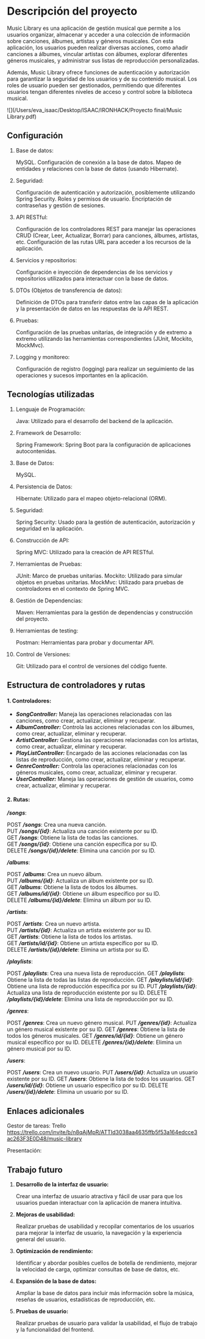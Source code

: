 # **Descripción del proyecto**

Music Library es una aplicación de gestión musical que permite a los usuarios organizar, almacenar y acceder a una colección de información sobre canciones, álbumes, artistas y géneros musicales. Con esta aplicación, los usuarios pueden realizar diversas acciones, como añadir canciones a álbumes, vincular artistas con álbumes, explorar diferentes géneros musicales, y administrar sus listas de reproducción personalizadas.

Además, Music Library ofrece funciones de autenticación y autorización para garantizar la seguridad de los usuarios y de su contenido musical. Los roles de usuario pueden ser gestionados, permitiendo que diferentes usuarios tengan diferentes niveles de acceso y control sobre la biblioteca musical.

![](/Users/eva_isaac/Desktop/ISAAC/IRONHACK/Proyecto final/Music Library.pdf)

## Configuración

1. Base de datos:
    
    MySQL.
    Configuración de conexión a la base de datos.
    Mapeo de entidades y relaciones con la base de datos (usando Hibernate).

2. Seguridad:
    
    Configuración de autenticación y autorización, posiblemente utilizando Spring Security.
    Roles y permisos de usuario.
    Encriptación de contraseñas y gestión de sesiones.

3. API RESTful:

    Configuración de los controladores REST para manejar las operaciones CRUD (Crear, Leer, Actualizar, Borrar) para canciones, álbumes, artistas, etc.
    Configuración de las rutas URL para acceder a los recursos de la aplicación.

4. Servicios y repositorios:

    Configuración e inyección de dependencias de los servicios y repositorios utilizados para interactuar con la base de datos.

5. DTOs (Objetos de transferencia de datos):

    Definición de DTOs para transferir datos entre las capas de la aplicación y la presentación de datos en las respuestas de la API REST.

6. Pruebas:

    Configuración de las pruebas unitarias, de integración y de extremo a extremo utilizando las herramientas correspondientes (JUnit, Mockito, MockMvc).

7. Logging y monitoreo:

    Configuración de registro (logging) para realizar un seguimiento de las operaciones y sucesos importantes en la aplicación.

## Tecnologías utilizadas

1. Lenguaje de Programación:

    Java: Utilizado para el desarrollo del backend de la aplicación.

2. Framework de Desarrollo:

    Spring Framework: Spring Boot para la configuración de aplicaciones autocontenidas.

3. Base de Datos:

    MySQL.

4. Persistencia de Datos:

    Hibernate: Utilizado para el mapeo objeto-relacional (ORM).

5. Seguridad:

    Spring Security: Usado para la gestión de autenticación, autorización y seguridad en la aplicación.

6. Construcción de API:

    Spring MVC: Utilizado para la creación de API RESTful.

7. Herramientas de Pruebas:

    JUnit: Marco de pruebas unitarias.
    Mockito: Utilizado para simular objetos en pruebas unitarias.
    MockMvc: Utilizado para pruebas de controladores en el contexto de Spring MVC.

8. Gestión de Dependencias:

    Maven: Herramientas para la gestión de dependencias y construcción del proyecto.

9. Herramientas de testing:

    Postman: Herramientas para probar y documentar API.

10. Control de Versiones:

    Git: Utilizado para el control de versiones del código fuente.

## Estructura de controladores y rutas

#### 1. Controladores:

* **_SongController:_** Maneja las operaciones relacionadas con las canciones, como crear, actualizar, eliminar y recuperar.
* **_AlbumController:_** Controla las acciones relacionadas con los álbumes, como crear, actualizar, eliminar y recuperar.
* **_ArtistController:_** Gestiona las operaciones relacionadas con los artistas, como crear, actualizar, eliminar y recuperar.
* **_PlayListController:_** Encargado de las acciones relacionadas con las listas de reproducción, como crear, actualizar, eliminar y recuperar.
* **_GenreController:_** Controla las operaciones relacionadas con los géneros musicales, como crear, actualizar, eliminar y recuperar.
* **_UserController:_** Maneja las operaciones de gestión de usuarios, como crear, actualizar, eliminar y recuperar.


#### 2. Rutas:

**_/songs_**: 

POST **_/songs_**: Crea una nueva canción.  
PUT **_/songs/{id}_**: Actualiza una canción existente por su ID.  
GET **_/songs_**: Obtiene la lista de todas las canciones.  
GET **_/songs/{id}_**: Obtiene una canción específica por su ID.  
DELETE **_/songs/{id}/delete_**: Elimina una canción por su ID.

**_/albums_**: 

POST **_/albums_**: Crea un nuevo álbum.  
PUT **_/albums/{id}_**: Actualiza un álbum existente por su ID.  
GET **_/albums_**: Obtiene la lista de todos los álbumes.  
GET **_/albums/id/{id}_**: Obtiene un álbum específico por su ID.  
DELETE **_/albums/{id}/delete_**: Elimina un álbum por su ID.  

**_/artists_**: 

POST **_/artists_**: Crea un nuevo artista.  
PUT **_/artists/{id}_**: Actualiza un artista existente por su ID.  
GET **_/artists_**: Obtiene la lista de todos los artistas.  
GET **_/artists/id/{id}_**: Obtiene un artista específico por su ID.  
DELETE **_/artists/{id}/delete_**: Elimina un artista por su ID.  

**_/playlists_**:

POST **_/playlists_**: Crea una nueva lista de reproducción.
GET **_/playlists_**: Obtiene la lista de todas las listas de reproducción.
GET **_/playlists/id/{id}_**: Obtiene una lista de reproducción específica por su ID.
PUT **_/playlists/{id}_**: Actualiza una lista de reproducción existente por su ID.
DELETE **_/playlists/{id}/delete_**: Elimina una lista de reproducción por su ID.

**_/genres_**:

POST **_/genres_**: Crea un nuevo género musical.
PUT **_/genres/{id}_**: Actualiza un género musical existente por su ID.
GET **_/genres_**: Obtiene la lista de todos los géneros musicales.
GET **_/genres/id/{id}_**: Obtiene un género musical específico por su ID.
DELETE **_/genres/{id}/delete_**: Elimina un género musical por su ID.

**_/users_**:

POST **_/users_**: Crea un nuevo usuario.
PUT **_/users/{id}_**: Actualiza un usuario existente por su ID.
GET **_/users_**: Obtiene la lista de todos los usuarios.
GET **_/users/id/{id}_**: Obtiene un usuario específico por su ID.
DELETE **_/users/{id}/delete_**: Elimina un usuario por su ID.

## Enlaces adicionales

Gestor de tareas: Trello  
https://trello.com/invite/b/n8qAjMpR/ATTId3038aa4635ffb5f53a164edcce3ac263F3E0D48/music-library

Presentación:

## Trabajo futuro

1. **Desarrollo de la interfaz de usuario:**

    Crear una interfaz de usuario atractiva y fácil de usar para que los usuarios puedan interactuar con la aplicación de manera intuitiva.

2. **Mejoras de usabilidad:**
    
    Realizar pruebas de usabilidad y recopilar comentarios de los usuarios para mejorar la interfaz de usuario, la navegación y la experiencia general del usuario.

3. **Optimización de rendimiento:**

    Identificar y abordar posibles cuellos de botella de rendimiento, mejorar la velocidad de carga, optimizar consultas de base de datos, etc.

4. **Expansión de la base de datos:**

    Ampliar la base de datos para incluir más información sobre la música, reseñas de usuarios, estadísticas de reproducción, etc.

5. **Pruebas de usuario:**

    Realizar pruebas de usuario para validar la usabilidad, el flujo de trabajo y la funcionalidad del frontend.


